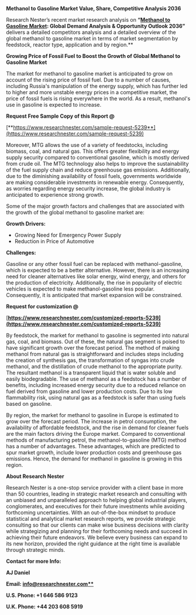 ﻿**Methanol to Gasoline Market Value, Share, Competitive Analysis 2036**

Research Nester’s recent market research analysis on **“[Methanol to Gasoline Market](https://www.researchnester.com/reports/methanol-to-gasoline-market/5239): Global Demand Analysis & Opportunity Outlook 2036”** delivers a detailed competitors analysis and a detailed overview of the global methanol to gasoline market in terms of market segmentation by feedstock, reactor type, application and by region.**   

**Growing Price of Fossil Fuel to Boost the Growth of Global Methanol to Gasoline Market** 

The market for methanol to gasoline market is anticipated to grow on account of the rising price of fossil fuel. Due to a number of causes, including Russia's manipulation of the energy supply, which has further led to higher and more unstable energy prices in a competitive market, the price of fossil fuels is rising everywhere in the world. As a result, methanol's use in gasoline is expected to increase. 

**Request Free Sample Copy of this Report @**

[**https://www.researchnester.com/sample-request-5239**](https://www.researchnester.com/sample-request-5239)

Moreover, MTG allows the use of a variety of feedstocks, including biomass, coal, and natural gas. This offers greater flexibility and energy supply security compared to conventional gasoline, which is mostly derived from crude oil. The MTG technology also helps to improve the sustainability of the fuel supply chain and reduce greenhouse gas emissions. Additionally, due to the diminishing availability of fossil fuels, governments worldwide are making considerable investments in renewable energy. Consequently, as worries regarding energy security increase, the global industry is anticipated to experience strong growth. 

Some of the major growth factors and challenges that are associated with the growth of the global methanol to gasoline market are: 

**Growth Drivers:**

- Growing Need for Emergency Power Supply 
- Reduction in Price of Automotive 

**Challenges:**

Gasoline or any other fossil fuel can be replaced with methanol-gasoline, which is expected to be a better alternative. However, there is an increasing need for cleaner alternatives like solar energy, wind energy, and others for the production of electricity. Additionally, the rise in popularity of electric vehicles is expected to make methanol-gasoline less popular. Consequently, it is anticipated that market expansion will be constrained. 

**Request for customization @**

[**https://www.researchnester.com/customized-reports-5239](https://www.researchnester.com/customized-reports-5239)** 

By feedstock, the market for methanol to gasoline is segmented into natural gas, coal, and biomass. Out of these, the natural gas segment is poised to have significant growth over the forecast period. The method of making methanol from natural gas is straightforward and includes steps including the creation of synthesis gas, the transformation of syngas into crude methanol, and the distillation of crude methanol to the appropriate purity. The resultant methanol is a transparent liquid that is water soluble and easily biodegradable. The use of methanol as a feedstock has a number of benefits, including increased energy security due to a reduced reliance on fuel derived from gasoline and lower production costs. Due to its low flammability risk, using natural gas as a feedstock is safer than using fuels based on gasoline. 

By region, the market for methanol to gasoline in Europe is estimated to grow over the forecast period. The increase in petrol consumption, the availability of affordable feedstock, and the rise in demand for cleaner fuels are the main factors driving the Europe market. Compared to conventional methods of manufacturing petrol, the methanol-to-gasoline (MTG) method has a number of advantages. These advantages, which are predicted to spur market growth, include lower production costs and greenhouse gas emissions. Hence, the demand for methanol in gasoline is growing in this region.

**About Research Nester**

Research Nester is a one-stop service provider with a client base in more than 50 countries, leading in strategic market research and consulting with an unbiased and unparalleled approach to helping global industrial players, conglomerates, and executives for their future investments while avoiding forthcoming uncertainties. With an out-of-the-box mindset to produce statistical and analytical market research reports, we provide strategic consulting so that our clients can make wise business decisions with clarity while strategizing and planning for their forthcoming needs and succeed in achieving their future endeavors. We believe every business can expand to its new horizon, provided the right guidance at the right time is available through strategic minds.

**Contact for more Info:**

**AJ Daniel**

**Email: [info@researchnester.com**](mailto:info@researchnester.com)**

**U.S. Phone: +1 646 586 9123** 

**U.K. Phone: +44 203 608 5919**
